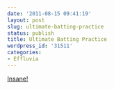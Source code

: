 ```yaml
---
date: '2011-08-15 09:41:19'
layout: post
slug: ultimate-batting-practice
status: publish
title: Ultimate Batting Practice
wordpress_id: '31511'
categories:
- Effluvia
---
```


[Insane!](http://www.youtube.com/watch?v=W8SK0rk5jdE)
